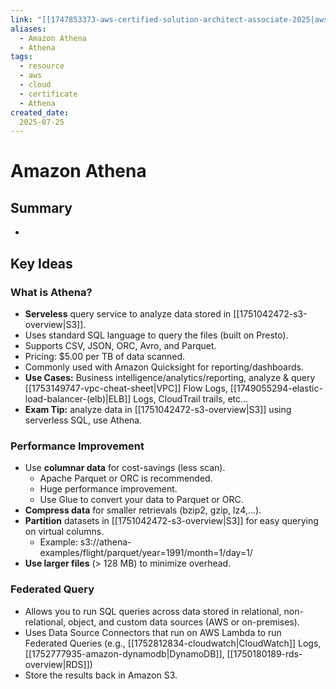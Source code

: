 ```yaml
---
link: "[[1747853373-aws-certified-solution-architect-associate-2025|aws Certified Solution Architect Associate 2025]]"
aliases: 
  - Amazon Athena
  - Athena
tags:
  - resource
  - aws
  - cloud
  - certificate
  - Athena
created_date:
  2025-07-25
---
```

# Amazon Athena
## Summary
- 

## Key Ideas
### What is Athena?
- **Serveless** query service to analyze data stored in [[1751042472-s3-overview|S3]].
- Uses standard SQL language to query the files (built on Presto).
- Supports CSV, JSON, ORC, Avro, and Parquet.
- Pricing: $5.00 per TB of data scanned.
- Commonly used with Amazon Quicksight for reporting/dashboards.
- **Use Cases:** Business intelligence/analytics/reporting, analyze & query [[1753149747-vpc-cheat-sheet|VPC]] Flow Logs, [[1749055294-elastic-load-balancer-(elb)|ELB]] Logs, CloudTrail trails, etc...
- **Exam Tip:** analyze data in [[1751042472-s3-overview|S3]] using serverless SQL, use Athena.

### Performance Improvement
- Use **columnar data** for cost-savings (less scan).
  - Apache Parquet or ORC is recommended.
  - Huge performance improvement.
  - Use Glue to convert your data to Parquet or ORC.
- **Compress data** for smaller retrievals (bzip2, gzip, lz4,...).
- **Partition** datasets in [[1751042472-s3-overview|S3]] for easy querying on virtual columns.
  - Example: s3://athena-examples/flight/parquet/year=1991/month=1/day=1/
- **Use larger files** (> 128 MB) to minimize overhead.

### Federated Query
- Allows you to run SQL queries across data stored in relational, non-relational, object, and custom data sources (AWS or on-premises).
- Uses Data Source Connectors that run on AWS Lambda to run Federated Queries (e.g., [[1752812834-cloudwatch|CloudWatch]] Logs, [[1752777935-amazon-dynamodb|DynamoDB]], [[1750180189-rds-overview|RDS]])
- Store the results back in Amazon S3.


